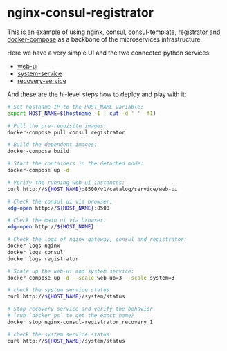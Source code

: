 # nginx-consul-registrator

This is an example of using [nginx](https://www.nginx.com/), [consul](https://www.consul.io), [consul-template](https://github.com/hashicorp/consul-template), [registrator](https://github.com/gliderlabs/registrator) and [docker-compose](https://docs.docker.com/compose/) as a backbone of the microservices infrastructure.

Here we have a very simple UI and the two connected python services:
* [web-ui](web/index.html)
* [system-service](services/system/app.py)
* [recovery-service](services/recovery/app.py)

And these are the hi-level steps how to deploy and play with it:

```bash
# Set hostname IP to the HOST_NAME variable:
export HOST_NAME=$(hostname -I | cut -d ' ' -f1)

# Pull the pre-requisite images:
docker-compose pull consul registrator

# Build the dependent images:
docker-compose build

# Start the containers in the detached mode:
docker-compose up -d

# Verify the running web-ui instances:
curl http://${HOST_NAME}:8500/v1/catalog/service/web-ui

# Check the consul ui via browser:
xdg-open http://${HOST_NAME}:8500

# Check the main ui via browser:
xdg-open http://${HOST_NAME}

# Check the logs of nginx gateway, consul and registrator:
docker logs nginx
docker logs consul
docker logs registrator

# Scale up the web-ui and system service:
docker-compose up -d --scale web-up=3 --scale system=3

# check the system service status
curl http://${HOST_NAME}/system/status

# Stop recovery service and verify the behavior.
# (run `docker ps` to get the exact name)
docker stop nginx-consul-registrator_recovery_1

# check the system service status
curl http://${HOST_NAME}/system/status
```